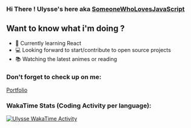 ### Hi There ! Ulysse's here aka [SomeoneWhoLovesJavaScript][website]

## Want to know what i'm doing ?

- 🚧 Currently learning React
- 💻 Looking forward to start/contribute to open source projects
- 📚 Watching the latest animes or reading

### Don't forget to check up on me:

[Portfolio][website]

### WakaTime Stats (Coding Activity per language):

<div>
    <a href="https://wakatime.com/@144f7528-f98a-4ef5-84b3-a3df4de010ce">
        <img src="https://github.com/<Ulysseassoo>/<Ulysseassoo>/blob/<branch-name>/images/stat.svg" alt="Ulysse WakaTime Activity"/>
    </a>
</div>

[website]: https://www.ulysse-asso-o.fr/
